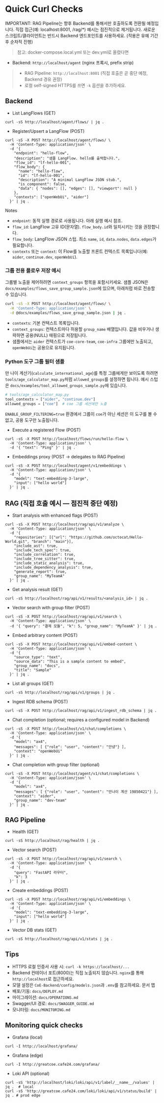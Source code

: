 # Quick Curl Checks

IMPORTANT: RAG Pipeline는 향후 Backend를 통해서만 호출하도록 전환될 예정입니다.
직접 접근(예: localhost:8001, /rag/*) 예시는 점진적으로 제거됩니다. 새로운 스크립트/클라이언트는
반드시 Backend 엔드포인트를 사용하세요. (적용은 유예 기간 후 순차적 진행)

> 참고: docker-compose.local.yml 또는 dev.yml로 올렸다면
- Backend: `http://localhost/agent` (nginx 프록시, prefix strip)
> - RAG Pipeline: `http://localhost:8001` (직접 호출은 곧 중단 예정, Backend 경유 권장)
> - 로컬 self-signed HTTPS를 쓰면 `-k` 옵션을 추가하세요.

## Backend

- List LangFlows (GET)

```
curl -sS http://localhost/agent/flows/ | jq .
```

- Register/Upsert a LangFlow (POST)

```
curl -sS -X POST http://localhost/agent/flows/ \
  -H 'Content-Type: application/json' \
  -d '{
    "endpoint": "hello-flow",                             
    "description": "샘플 LangFlow. hello를 출력합니다.",
    "flow_id": "lf-hello-001",                           
    "flow_body": {                                        
      "name": "hello-flow",                             
      "id": "lf-hello-001",                             
      "description": "A minimal LangFlow JSON stub.",
      "is_component": false,
      "data": { "nodes": [], "edges": [], "viewport": null }
    },
    "contexts": ["openWebUi", "aider"]                  
  }' | jq .
```

Notes
- `endpoint`: 동적 실행 경로로 사용됩니다. 아래 실행 예시 참조.
- `flow_id`: LangFlow 고유 ID(문자열). `flow_body.id`와 일치시키는 것을 권장합니다.
- `flow_body`: LangFlow JSON 스텁. 최소 `name`, `id`, `data.nodes`, `data.edges`가 필요합니다.
- `contexts` 또는 `context`: 이 Flow를 노출할 프론트 컨텍스트 목록입니다(예: `aider`, `continue.dev`, `openWebUi`).

### 그룹 전용 플로우 저장 예시

그룹별 노출을 제어하려면 `context_groups` 항목을 포함시키세요. 샘플 JSON은 `docs/examples/flows_save_group_sample.json`에 있으며, 아래처럼 바로 전송할 수 있습니다.

```bash
curl -sS -X POST http://localhost/agent/flows/ \
  -H 'Content-Type: application/json' \
  -d @docs/examples/flows_save_group_sample.json | jq .
```

- `contexts`: 기본 컨텍스트 목록입니다.
- `context_groups`: 컨텍스트마다 허용할 `group_name` 배열입니다. 값을 비우거나 생략하면 공용(NULL) 매핑으로 저장됩니다.
- 샘플에서는 `aider` 컨텍스트가 `coe-core-team`, `coe-infra` 그룹에만 노출되고, `openWebUi`는 공용으로 유지됩니다.

### Python 도구 그룹 필터 샘플

만 나이 계산기(`calculate_international_age`)를 특정 그룹에게만 보이도록 하려면 `tools/age_calculator_map.py`처럼 `allowed_groups`를 설정하면 됩니다. 예시 스텁은 `docs/examples/tool_allowed_groups_sample.py`에 있습니다.

```python
# tools/age_calculator_map.py
tool_contexts = ["aider", "continue.dev"]
allowed_groups = ["coe"]  # coe 그룹 세션에만 노출
```

`ENABLE_GROUP_FILTERING=true` 환경에서 그룹이 `coe`가 아닌 세션은 이 도구를 볼 수 없고, 공용 도구만 노출됩니다.

- Execute a registered Flow (POST)

```
curl -sS -X POST http://localhost/flows/run/hello-flow \
  -H 'Content-Type: application/json' \
  -d '{ "text": "Ping" }' | jq .
```

- Embeddings proxy (POST → delegates to RAG Pipeline)

```
curl -sS -X POST http://localhost/agent/v1/embeddings \
  -H 'Content-Type: application/json' \
  -d '{
    "model": "text-embedding-3-large",
    "input": ["hello world"]
  }' | jq .
```

## RAG (직접 호출 예시 — 점진적 중단 예정)

- Start analysis with enhanced flags (POST)
```
curl -sS -X POST http://localhost/rag/api/v1/analyze \
  -H 'Content-Type: application/json' \
  -d '{
    "repositories": [{"url": "https://github.com/octocat/Hello-World.git", "branch": "main"}],
    "include_ast": true,
    "include_tech_spec": true,
    "include_correlation": true,
    "include_tree_sitter": true,
    "include_static_analysis": true,
    "include_dependency_analysis": true,
    "generate_report": true,
    "group_name": "MyTeamA"
  }' | jq .
```

- Get analysis result (GET)
```
curl -sS http://localhost/rag/api/v1/results/<analysis_id> | jq .
```

- Vector search with group filter (POST)
```
curl -sS -X POST http://localhost/rag/api/v1/search \
  -H 'Content-Type: application/json' \
  -d '{ "query": "결제 모듈", "k": 5, "group_name": "MyTeamA" }' | jq .
```

- Embed arbitrary content (POST)
```
curl -sS -X POST http://localhost/rag/api/v1/embed-content \
  -H 'Content-Type: application/json' \
  -d '{
    "source_type": "text",
    "source_data": "This is a sample content to embed",
    "group_name": "docs",
    "title": "Sample"
  }' | jq .
```

- List all groups (GET)
```
curl -sS http://localhost/rag/api/v1/groups | jq .
```

- Ingest RDB schema (POST)
```
curl -sS -X POST http://localhost/rag/api/v1/ingest_rdb_schema | jq .
```

- Chat completion (optional; requires a configured model in Backend)

```
curl -sS -X POST http://localhost/v1/chat/completions \
  -H 'Content-Type: application/json' \
  -d '{
    "model": "ax4",
    "messages": [ {"role": "user", "content": "안녕"} ],
    "context": "openWebUi"
  }' | jq .
```

- Chat completion with group filter (optional)

```
curl -sS -X POST http://localhost/agent/v1/chat/completions \
  -H 'Content-Type: application/json' \
  -d '{
    "model": "ax4",
    "messages": [ {"role": "user", "content": "만나이 계산 19850421"} ],
    "context": "aider",
    "group_name": "dev-team"
  }' | jq .
```

## RAG Pipeline

- Health (GET)

```
curl -sS http://localhost/rag/health | jq .
```

- Vector search (POST)

```
curl -sS -X POST http://localhost/rag/api/v1/search \
  -H 'Content-Type: application/json' \
  -d '{
    "query": "FastAPI 라우터",
    "k": 3
  }' | jq .
```

- Create embeddings (POST)

```
curl -sS -X POST http://localhost/rag/api/v1/embeddings \
  -H 'Content-Type: application/json' \
  -d '{
    "model": "text-embedding-3-large",
    "input": ["hello world"]
  }' | jq .
```

- Vector DB stats (GET)

```
curl -sS http://localhost/rag/api/v1/stats | jq .
```

## Tips

- HTTPS 로컬 인증서 사용 시: `curl -k https://localhost/...`
- Backend 컨테이너 포트(8000)는 직접 노출되지 않습니다. `nginx`를 통해 `http://localhost`로 접근하세요.
- 모델 설정은 `CoE-Backend/config/models.json`과 `.env`를 참고하세요.
문서 맵
- 배포/기동: `docs/DEPLOY.md`
- 마이그레이션: `docs/OPERATIONS.md`
- Swagger/UI 경로: `docs/SWAGGER_GUIDE.md`
 - 모니터링: `docs/MONITORING.md`

## Monitoring quick checks

- Grafana (local)
```
curl -I http://localhost/grafana/
```

- Grafana (edge)
```
curl -I http://greatcoe.cafe24.com/grafana/
```

- Loki API (optional)
```
curl -sS 'http://localhost/loki/loki/api/v1/label/__name__/values' | jq .  # local
curl -sS 'http://greatcoe.cafe24.com/loki/loki/api/v1/status/build' | jq . # prod edge
```
